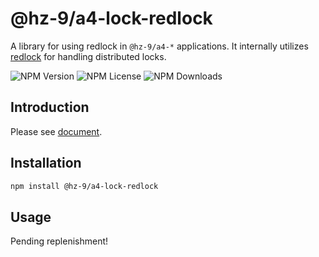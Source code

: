 # @hz-9/a4-lock-redlock

A library for using redlock in `@hz-9/a4-*` applications. It internally utilizes [redlock](https://www.npmjs.com/package/redlock) for handling distributed locks.

![NPM Version][npm-version-url] ![NPM License][npm-license-url] ![NPM Downloads][npm-downloads-url]

[npm-version-url]: https://img.shields.io/npm/v/@hz-9/a4-lock-redlock
[npm-license-url]: https://img.shields.io/npm/l/@hz-9/a4-lock-redlock
[npm-downloads-url]: https://img.shields.io/npm/d18m/@hz-9/a4-lock-redlock

## Introduction

Please see [document](https://hz-9.github.io/a4/home/a4-lock-redlock).

## Installation

``` bash
npm install @hz-9/a4-lock-redlock
```

## Usage

Pending replenishment!
<!-- TODO -->

